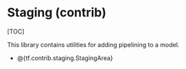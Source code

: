 # Staging (contrib)
[TOC]

This library contains utilities for adding pipelining to a model.

*   @{tf.contrib.staging.StagingArea}
